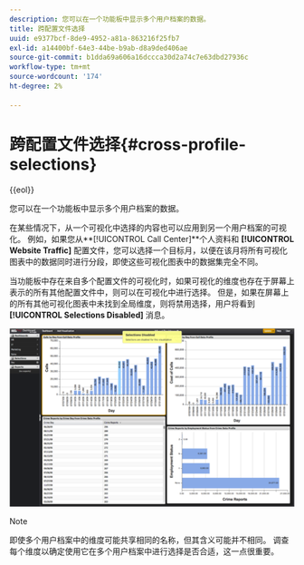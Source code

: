 ```yaml
---
description: 您可以在一个功能板中显示多个用户档案的数据。
title: 跨配置文件选择
uuid: e9377bcf-8de9-4952-a81a-863216f25fb7
exl-id: a14400bf-64e3-44be-b9ab-d8a9ded406ae
source-git-commit: b1dda69a606a16dccca30d2a74c7e63dbd27936c
workflow-type: tm+mt
source-wordcount: '174'
ht-degree: 2%

---
```


# 跨配置文件选择{#cross-profile-selections}

{{eol}}

您可以在一个功能板中显示多个用户档案的数据。

在某些情况下，从一个可视化中选择的内容也可以应用到另一个用户档案的可视化。 例如，如果您从**[!UICONTROL Call Center]**个人资料和 **[!UICONTROL Website Traffic]** 配置文件，您可以选择一个目标月，以便在该月将所有可视化图表中的数据同时进行分段，即使这些可视化图表中的数据集完全不同。

当功能板中存在来自多个配置文件的可视化时，如果可视化的维度也存在于屏幕上表示的所有其他配置文件中，则可以在可视化中进行选择。 但是，如果在屏幕上的所有其他可视化图表中未找到全局维度，则将禁用选择，用户将看到 **[!UICONTROL Selections Disabled]** 消息。

![](assets/selection_disabled.png)

>[!NOTE]
>
>即使多个用户档案中的维度可能共享相同的名称，但其含义可能并不相同。 调查每个维度以确定使用它在多个用户档案中进行选择是否合适，这一点很重要。
